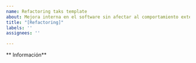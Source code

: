 ```yaml
---
name: Refactoring taks template
about: Mejora interna en el software sin afectar al comportamiento externo
title: "[Refactoring]"
labels: ''
assignees: ''

---
```


** Información**
